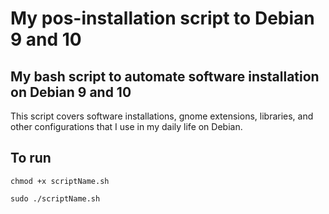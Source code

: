 # My pos-installation script to Debian 9 and 10

## My bash script to automate software installation on Debian 9 and 10

This script covers software installations, gnome extensions, libraries, and other configurations that I use in my daily life on Debian.

## To run

`chmod +x scriptName.sh`

`sudo ./scriptName.sh`
